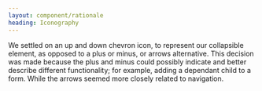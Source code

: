 ```yaml
---
layout: component/rationale
heading: Iconography
---
```


We settled on an up and down chevron icon, to represent our collapsible element, as opposed to a plus or minus, or arrows alternative. This decision was made because the plus and minus could possibly indicate and better describe different functionality; for example, adding a dependant child to a form. While the arrows seemed more closely related to navigation.
